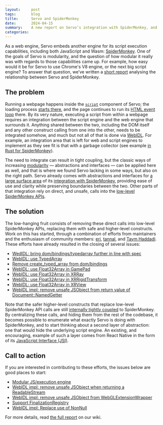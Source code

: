 ```yaml
---
layout:     post
tags:       blog
title:      Servo and SpiderMonkey
date:       2024-04-15
summary:    A new report on Servo’s integration with SpiderMonkey, and our proposal for improving its modularity.
categories:
---
```


As a web engine, Servo embeds another engine for its script execution capabilities, including both JavaScript and Wasm: [SpiderMonkey](https://spidermonkey.dev/).
One of the goals of Servo is modularity, and the question of how modular it really was with regards to those capabilities came up.
For example, how easy would it be for Servo to use Chrome's V8 engine, or the next big script engine?
To answer that question, we’ve written a [short report](https://github.com/servo/servo/wiki/Servo-and-SpiderMonkey-Report) analysing the relationship between Servo and SpiderMonkey.

## The problem

Running a webpage happens inside the [`script`](https://github.com/servo/servo/tree/main/components/script) component of Servo; the loading process [starts there](https://github.com/servo/servo/blob/d9f067e998671d16a0274c2a7c8227fec96a4607/components/script/script_thread.rs#L3192), and the page continues to run its [HTML event loop](https://html.spec.whatwg.org/multipage/#event-loop-processing-model) there.
By its very nature, executing a script from within a webpage requires an integration between the script engine and the web engine that surrounds it.
Anything shared between the two, including the DOM itself and any other construct calling from one into the other, needs to be integrated somehow, and much but not all of that is done via [WebIDL](https://webidl.spec.whatwg.org/#introduction).
For example, an integration area that is left for web and script engines to implement as they see fit is that with a garbage collector (see example [in Rust for SpiderMonkey](https://github.com/servo/mozjs/blob/8603cbf35781ea8f2d57e4822a2b874f56a53914/mozjs-sys/src/jsgc.rs#L87)).

The need to integrate can result in tight coupling, but the classic ways of increasing [modularity](https://en.wikipedia.org/wiki/Modularity) — abstractions and interfaces — can be applied here as well, and that is where we found Servo lacking in some ways, but also on the right path.
Servo already comes with abstractions and interfaces for [a large surface area](https://github.com/servo/servo/tree/d9f067e998671d16a0274c2a7c8227fec96a4607/components/script/dom/bindings) of its [integration with SpiderMonkey](https://github.com/servo/mozjs), providing ease of use and clarity while preserving boundaries between the two.
Other parts of that integration rely on direct, and unsafe, calls into the [low-level SpiderMonkey APIs](https://github.com/servo/mozjs/tree/8603cbf35781ea8f2d57e4822a2b874f56a53914/mozjs-sys/src).

## The solution

The low-hanging fruit consists of removing these direct calls into low-level SpiderMonkey APIs, replacing them with safe and higher-level constructs.
Work on this has started, through a combination of efforts from maintainers and the enthusiasm of community members: [eri](https://github.com/eerii), [tannal](https://github.com/tannal), and [Taym Haddadi](https://github.com/Taym95).
These efforts have already resulted in the closing of several issues:

- [WedIDL: bring dom/bindings/typedarray further in line with spec](https://github.com/servo/servo/issues/31319)
- [WebIDL: use TypedArray](https://github.com/servo/servo/issues/31064)
- [Remove create_typed_array from dom/bindings](https://github.com/servo/servo/issues/31050)
- [WebIDL: use Float32Array in GamePad](https://github.com/servo/servo/issues/31049)
- [WebIDL: use Float32Array in XRRay](https://github.com/servo/servo/issues/31048)
- [WebIDL: use Float32Array in XRRigidTransform](https://github.com/servo/servo/issues/31047)
- [WebIDL: use Float32Array in XRView](https://github.com/servo/servo/issues/31046)
- [WebIDL impl: remove unsafe JSObject from return value of Document::NamedGetter](https://github.com/servo/servo/issues/30890)

Note that the safer higher-level constructs that replace low-level SpiderMonkey API calls are still [internally tightly coupled](https://github.com/servo/servo/blob/d9f067e998671d16a0274c2a7c8227fec96a4607/components/script/dom/bindings/buffer_source.rs) to SpiderMonkey.
By centralizing these calls, and hiding them from the rest of the codebase, it becomes possible to enumerate what exactly Servo is doing with SpiderMonkey, and to start thinking about a second layer of abstraction: one that would hide the underlying script engine.
An existing, and encouraging, example of such a layer comes from React Native in the form of its [JavaScript Interface (JSI)](https://reactnative.dev/docs/the-new-architecture/landing-page#fast-javascriptnative-interfacing).

## Call to action

If you are interested in contributing to these efforts, the issues below are good places to start:

- [Modular JS/execution engine](https://github.com/servo/servo/issues/30863)
- [WebIDL impl: remove unsafe JSObject when returning a ReadableStream](https://github.com/servo/servo/issues/30891)
- [WebIDL impl: remove unsafe JSObject from WebGLExtensionWrapper](https://github.com/servo/servo/issues/30892)
- [Support FinalizationRegistry](https://github.com/servo/servo/issues/31072)
- [WebIDL impl: Replace use of NonNull<JSObject>](https://github.com/servo/servo/issues/30889)

For more details, read [the full report](https://github.com/servo/servo/wiki/Servo-and-SpiderMonkey-Report) on our wiki.
